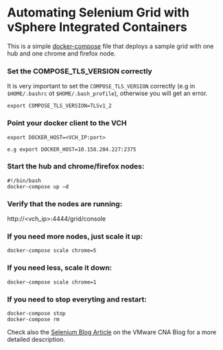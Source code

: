 # Automating Selenium Grid with vSphere Integrated Containers

This is a simple [docker-compose](https://docs.docker.com/compose/) file that deploys a sample grid with one hub and one chrome and firefox node. 


### Set the COMPOSE_TLS_VERSION correctly

It is very important to set the `COMPOSE_TLS_VERSION` correctly (e.g in `$HOME/.bashrc` ot `$HOME/.bash_profile`), otherwise you will get an error.

```
export COMPOSE_TLS_VERSION=TLSv1_2
```

### Point your docker client to the VCH

```
export DOCKER_HOST=<VCH_IP:port>

e.g export DOCKER_HOST=10.158.204.227:2375
```


### Start the hub and chrome/firefox nodes:

```
#!/bin/bash
docker-compose up –d
```

### Verify that the nodes are running:

http://<vch_ip>:4444/grid/console

### If you need more nodes, just scale it up:

```
docker-compose scale chrome=5
```

### If you need less, scale it down:

```
docker-compose scale chrome=1
```

### If you need to stop everyting and restart:

```
docker-compose stop
docker-compose rm
```

Check also the [Selenium Blog Article](https://blogs.vmware.com/cloudnative/2018/02/28/running-selenium-grid-vsphere-vsphere-integrated-containers/) on the VMware CNA Blog for a more detailed description.
